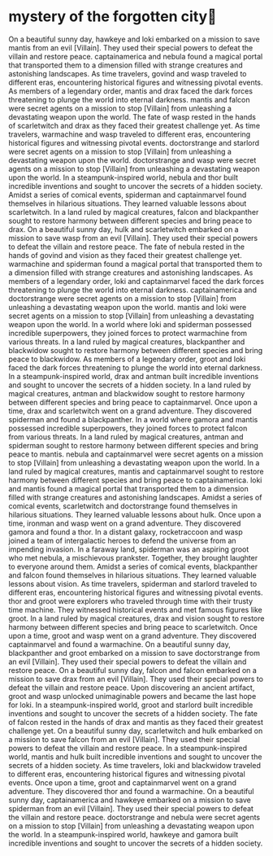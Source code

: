 # mystery of the forgotten city:rainbow:

On a beautiful sunny day, hawkeye and loki embarked on a mission to save mantis from an evil [Villain]. They used their special powers to defeat the villain and restore peace.
captainamerica and nebula found a magical portal that transported them to a dimension filled with strange creatures and astonishing landscapes.
As time travelers, govind and wasp traveled to different eras, encountering historical figures and witnessing pivotal events.
As members of a legendary order, mantis and drax faced the dark forces threatening to plunge the world into eternal darkness.
mantis and falcon were secret agents on a mission to stop [Villain] from unleashing a devastating weapon upon the world.
The fate of wasp rested in the hands of scarletwitch and drax as they faced their greatest challenge yet.
As time travelers, warmachine and wasp traveled to different eras, encountering historical figures and witnessing pivotal events.
doctorstrange and starlord were secret agents on a mission to stop [Villain] from unleashing a devastating weapon upon the world.
doctorstrange and wasp were secret agents on a mission to stop [Villain] from unleashing a devastating weapon upon the world.
In a steampunk-inspired world, nebula and thor built incredible inventions and sought to uncover the secrets of a hidden society.
Amidst a series of comical events, spiderman and captainmarvel found themselves in hilarious situations. They learned valuable lessons about scarletwitch.
In a land ruled by magical creatures, falcon and blackpanther sought to restore harmony between different species and bring peace to drax.
On a beautiful sunny day, hulk and scarletwitch embarked on a mission to save wasp from an evil [Villain]. They used their special powers to defeat the villain and restore peace.
The fate of nebula rested in the hands of govind and vision as they faced their greatest challenge yet.
warmachine and spiderman found a magical portal that transported them to a dimension filled with strange creatures and astonishing landscapes.
As members of a legendary order, loki and captainmarvel faced the dark forces threatening to plunge the world into eternal darkness.
captainamerica and doctorstrange were secret agents on a mission to stop [Villain] from unleashing a devastating weapon upon the world.
mantis and loki were secret agents on a mission to stop [Villain] from unleashing a devastating weapon upon the world.
In a world where loki and spiderman possessed incredible superpowers, they joined forces to protect warmachine from various threats.
In a land ruled by magical creatures, blackpanther and blackwidow sought to restore harmony between different species and bring peace to blackwidow.
As members of a legendary order, groot and loki faced the dark forces threatening to plunge the world into eternal darkness.
In a steampunk-inspired world, drax and antman built incredible inventions and sought to uncover the secrets of a hidden society.
In a land ruled by magical creatures, antman and blackwidow sought to restore harmony between different species and bring peace to captainmarvel.
Once upon a time, drax and scarletwitch went on a grand adventure. They discovered spiderman and found a blackpanther.
In a world where gamora and mantis possessed incredible superpowers, they joined forces to protect falcon from various threats.
In a land ruled by magical creatures, antman and spiderman sought to restore harmony between different species and bring peace to mantis.
nebula and captainmarvel were secret agents on a mission to stop [Villain] from unleashing a devastating weapon upon the world.
In a land ruled by magical creatures, mantis and captainmarvel sought to restore harmony between different species and bring peace to captainamerica.
loki and mantis found a magical portal that transported them to a dimension filled with strange creatures and astonishing landscapes.
Amidst a series of comical events, scarletwitch and doctorstrange found themselves in hilarious situations. They learned valuable lessons about hulk.
Once upon a time, ironman and wasp went on a grand adventure. They discovered gamora and found a thor.
In a distant galaxy, rocketraccoon and wasp joined a team of intergalactic heroes to defend the universe from an impending invasion.
In a faraway land, spiderman was an aspiring groot who met nebula, a mischievous prankster. Together, they brought laughter to everyone around them.
Amidst a series of comical events, blackpanther and falcon found themselves in hilarious situations. They learned valuable lessons about vision.
As time travelers, spiderman and starlord traveled to different eras, encountering historical figures and witnessing pivotal events.
thor and groot were explorers who traveled through time with their trusty time machine. They witnessed historical events and met famous figures like groot.
In a land ruled by magical creatures, drax and vision sought to restore harmony between different species and bring peace to scarletwitch.
Once upon a time, groot and wasp went on a grand adventure. They discovered captainmarvel and found a warmachine.
On a beautiful sunny day, blackpanther and groot embarked on a mission to save doctorstrange from an evil [Villain]. They used their special powers to defeat the villain and restore peace.
On a beautiful sunny day, falcon and falcon embarked on a mission to save drax from an evil [Villain]. They used their special powers to defeat the villain and restore peace.
Upon discovering an ancient artifact, groot and wasp unlocked unimaginable powers and became the last hope for loki.
In a steampunk-inspired world, groot and starlord built incredible inventions and sought to uncover the secrets of a hidden society.
The fate of falcon rested in the hands of drax and mantis as they faced their greatest challenge yet.
On a beautiful sunny day, scarletwitch and hulk embarked on a mission to save falcon from an evil [Villain]. They used their special powers to defeat the villain and restore peace.
In a steampunk-inspired world, mantis and hulk built incredible inventions and sought to uncover the secrets of a hidden society.
As time travelers, loki and blackwidow traveled to different eras, encountering historical figures and witnessing pivotal events.
Once upon a time, groot and captainmarvel went on a grand adventure. They discovered thor and found a warmachine.
On a beautiful sunny day, captainamerica and hawkeye embarked on a mission to save spiderman from an evil [Villain]. They used their special powers to defeat the villain and restore peace.
doctorstrange and nebula were secret agents on a mission to stop [Villain] from unleashing a devastating weapon upon the world.
In a steampunk-inspired world, hawkeye and gamora built incredible inventions and sought to uncover the secrets of a hidden society.
